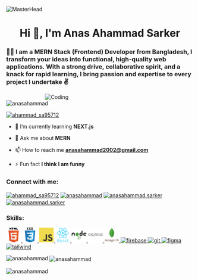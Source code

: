 ![MasterHead](https://i.ibb.co/HNgfVQQ/Navy-Blue-Geometric-Technology-Linked-In-Banner.jpg)
<h1 align="center">Hi 👋, I'm Anas Ahammad Sarker</h1>
<h3 align="left">👨‍💻 I am  a MERN Stack (Frontend) Developer from Bangladesh, I transform your ideas into functional, high-quality web applications. With a strong drive, collaborative spirit, and a knack for rapid learning, I bring passion and expertise to every project I undertake ✌️</h3>
<img  align="right" alt="Coding" width="400" src="https://i.pinimg.com/originals/81/17/8b/81178b47a8598f0c81c4799f2cdd4057.gif"/>

<p align="left"> <img src="https://komarev.com/ghpvc/?username=anasahammad&label=Profile%20views&color=0e75b6&style=flat" alt="anasahammad" /> </p>

<p align="left"> <a href="https://twitter.com/ahammad_sa95712" target="blank"><img src="https://img.shields.io/twitter/follow/ahammad_sa95712?logo=twitter&style=for-the-badge" alt="ahammad_sa95712" /></a> </p>

- 🌱 I’m currently learning **NEXT.js**

- 💬 Ask me about **MERN**

- 📫 How to reach me **anasahammad2002@gmail.com**

- ⚡ Fun fact **I think I am funny**

<h3 align="left">Connect with me:</h3>
<p align="left">
<a href="https://twitter.com/ahammad_sa95712" target="blank"><img align="center" src="https://raw.githubusercontent.com/rahuldkjain/github-profile-readme-generator/master/src/images/icons/Social/twitter.svg" alt="ahammad_sa95712" height="30" width="40" /></a>
<a href="https://linkedin.com/in/anasahammad" target="blank"><img align="center" src="https://raw.githubusercontent.com/rahuldkjain/github-profile-readme-generator/master/src/images/icons/Social/linked-in-alt.svg" alt="anasahammad" height="30" width="40" /></a>
<a href="https://fb.com/anasahammad.sarker" target="blank"><img align="center" src="https://raw.githubusercontent.com/rahuldkjain/github-profile-readme-generator/master/src/images/icons/Social/facebook.svg" alt="anasahammad.sarker" height="30" width="40" /></a>
<a href="https://instagram.com/anasahammad.sarker" target="blank"><img align="center" src="https://raw.githubusercontent.com/rahuldkjain/github-profile-readme-generator/master/src/images/icons/Social/instagram.svg" alt="anasahammad.sarker" height="30" width="40" /></a>
</p>

<h3 align="left">Skills:</h3>
<p align="left">
  <a href="https://www.w3.org/html/" target="_blank" rel="noreferrer">
    <img src="https://raw.githubusercontent.com/devicons/devicon/master/icons/html5/html5-original-wordmark.svg" alt="html5" width="40" height="40"/>
  </a>
  <a href="https://www.w3schools.com/css/" target="_blank" rel="noreferrer">
    <img src="https://raw.githubusercontent.com/devicons/devicon/master/icons/css3/css3-original-wordmark.svg" alt="css3" width="40" height="40"/>
  </a>
  <a href="https://developer.mozilla.org/en-US/docs/Web/JavaScript" target="_blank" rel="noreferrer">
    <img src="https://raw.githubusercontent.com/devicons/devicon/master/icons/javascript/javascript-original.svg" alt="javascript" width="40" height="40"/>
  </a>
  <a href="https://reactjs.org/" target="_blank" rel="noreferrer">
    <img src="https://raw.githubusercontent.com/devicons/devicon/master/icons/react/react-original-wordmark.svg" alt="react" width="40" height="40"/>
  </a>
  <a href="https://nodejs.org" target="_blank" rel="noreferrer">
    <img src="https://raw.githubusercontent.com/devicons/devicon/master/icons/nodejs/nodejs-original-wordmark.svg" alt="nodejs" width="40" height="40"/>
  </a>
  <a href="https://expressjs.com" target="_blank" rel="noreferrer">
    <img src="https://raw.githubusercontent.com/devicons/devicon/master/icons/express/express-original-wordmark.svg" alt="express" width="40" height="40"/>
  </a>
  <a href="https://www.mongodb.com/" target="_blank" rel="noreferrer">
    <img src="https://raw.githubusercontent.com/devicons/devicon/master/icons/mongodb/mongodb-original-wordmark.svg" alt="mongodb" width="40" height="40"/>
  </a>
  <a href="https://firebase.google.com/" target="_blank" rel="noreferrer">
    <img src="https://www.vectorlogo.zone/logos/firebase/firebase-icon.svg" alt="firebase" width="40" height="40"/>
  </a>
  <a href="https://git-scm.com/" target="_blank" rel="noreferrer">
    <img src="https://www.vectorlogo.zone/logos/git-scm/git-scm-icon.svg" alt="git" width="40" height="40"/>
  </a>
  <a href="https://figma.com/" target="_blank" rel="noreferrer">
    <img src="https://www.vectorlogo.zone/logos/figma/figma-icon.svg" alt="figma" width="40" height="40"/>
  </a>
  <a href="https://tailwindcss.com/" target="_blank" rel="noreferrer">
    <img src="https://www.vectorlogo.zone/logos/tailwindcss/tailwindcss-icon.svg" alt="tailwind" width="40" height="40"/>
  </a>
</p>


<p><img align="left" src="https://github-readme-stats.vercel.app/api/top-langs?username=anasahammad&show_icons=true&locale=en&layout=compact" alt="anasahammad" /></p>

<p>&nbsp;<img align="center" src="https://github-readme-stats.vercel.app/api?username=anasahammad&show_icons=true&locale=en" alt="anasahammad" /></p>

<p><img align="center" src="https://github-readme-streak-stats.herokuapp.com/?user=anasahammad&" alt="anasahammad" /></p>

